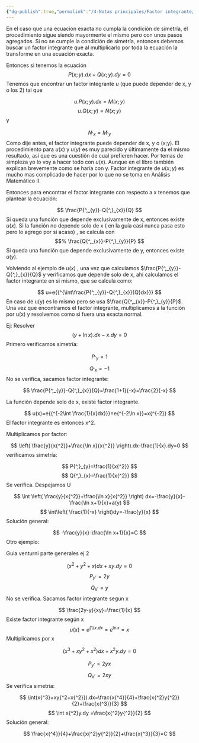 ```yaml
---
{"dg-publish":true,"permalink":"/4-Notas principales/Factor integrante/"}
---
```


En el caso que una ecuación exacta no cumpla la condición de simetría, el procedimiento sigue siendo mayormente el mismo pero con unos pasos agregados. Si no se cumple la condición de simetría, entonces debemos buscar un factor integrante que al multiplicarlo por toda la ecuación la transforme en una ecuación exacta. 

Entonces si tenemos la ecuación  
$$
P(x;y).dx+Q(x;y).dy=0
$$
Tenemos que encontrar un factor integrante $u$ (que puede depender de x, y o los 2) tal que 


$$
u.P(x;y).dx=M(x;y) 
$$
$$
u.Q(x;y)=N(x;y)
$$
y 

$$
N{^,}_{x}=M{^,}_{y}
$$
Como dije antes, el factor integrante puede depender de x, y o (x;y). El procedimiento para $u(x)$ y $u(y)$ es muy parecido y últimamente da el mismo resultado, así que es una cuestión de cual prefieren hacer. Por temas de simpleza yo lo voy  a hacer todo con $u(x)$. Aunque en el libro también explican brevemente como se haría con y.  Factor integrante de $u(x;y)$ es mucho mas complicado de hacer por lo que no se toma en Análisis Matemático II. 

Entonces para encontrar el factor integrante con respecto a x tenemos que plantear la ecuación:

$$
\frac{P{^,_{y}}-Q{^,}_{x}}{Q}
$$
Si queda una función que depende exclusivamente de x, entonces existe $u(x)$. Si la función no depende solo de x ( en la  guía casi nunca pasa esto pero lo agrego por si acaso) , se calcula con
$$
$$
$$%
\frac{Q{^,_{x}}-P{^,}_{y}}{P}
$$
Si queda una función que depende exclusivamente de y, entonces existe $u(y)$.

Volviendo al ejemplo de $u(x)$ , una vez que calculamos $\frac{P{^,_{y}}-Q{^,}_{x}}{Q}$ y verificamos que depende solo de x, ahí calculamos el factor integrante en si mismo, que se calcula como:

$$
u=e{{^{\int\frac{P{^,_{y}}-Q{^,}_{x}}{Q}dx}}}
$$
En caso de u(y) es lo mismo pero se usa $\frac{Q{^,_{x}}-P{^,}_{y}}{P}$. Una vez que encontramos el factor integrante, multiplicamos a la función por u(x) y resolvemos como si fuera una exacta normal. 

Ej: Resolver
$$
(y+\ln x).dx-x.dy=0
$$
Primero verificamos simetría:

$$
P{^,}_{y}=1
$$
$$
Q{^,}_{x}=-1
$$
No se verifica, sacamos factor integrante:

$$
\frac{P{^,_{y}}-Q{^,}_{x}}{Q}=\frac{1+1}{-x}=\frac{2}{-x}
$$

La función depende solo de x, existe factor integrante. 

$$
u(x)=e{{^{-2\int \frac{1}{x}dx}}}=e{^{-2\ln x}}=x{^{-2}}
$$
El factor integrante es entonces x^2. 

Multiplicamos por factor:

$$
\left( \frac{y}{x{^2}}+\frac{\ln x}{x{^2}} \right).dx-\frac{1}{x}.dy=0
$$
verificamos simetría:

$$
P{^,}_{y}=\frac{1}{x{^2}}
$$$$
Q{^,}_{x}=\frac{1}{x{^2}}
$$
Se verifica. Despejamos U

$$
\int \left( \frac{y}{x{^2}}+\frac{\ln x}{x{^2}} \right) dx=-\frac{y}{x}-\frac{\ln x+1}{x}+a(y)
$$
$$
\int\left( \frac{1}{-x} \right)dy=-\frac{y}{x}
$$
Solución general:


$$
-\frac{y}{x}-\frac{\ln x+1}{x}=C
$$
Otro ejemplo:

Guia venturni parte generales ej 2

$$
(x{^2}+y{^2+x})dx+xy.dy=0
$$
$$
P{^,_{y}}=2y
$$
$$
Q{^,_{x}}=y
$$
No se verifica. Sacamos factor integrante segun x

$$
\frac{2y-y}{xy}=\frac{1}{x}
$$
Existe factor integrante según x
$$
u(x)=e{{^{\int1/x.dx}}}=e{{{{^{\ln x}}}}}=x
$$
Multiplicamos por x

$$
$$
$$
(x{^3}+xy{^2+x{^2}})dx+x{^2}y.dy=0
$$

$$
P{^,_{y}}=2yx
$$
$$
Q{^,_{x}}=2xy
$$
Se verifica simetria:

$$
\int(x{^3}+xy{^2+x{^2}}).dx=\frac{x{^4}}{4}+\frac{x{^2}y{^2}}{2}+\frac{x{^3}}{3}
$$
$$
\int x{^2}y.dy =\frac{x{^2}y{^2}}{2}
$$
Solución general:

$$
\frac{x{^4}}{4}+\frac{x{^2}y{^2}}{2}+\frac{x{^3}}{3}=C
$$
